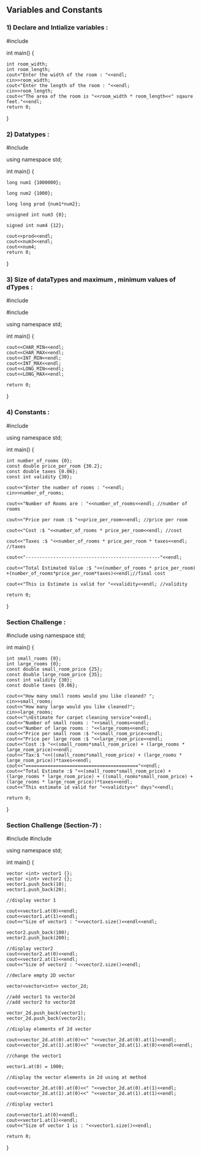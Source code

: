 ## **Variables and Constants**

### **1) Declare and Intialize variables** :

 #include <iostream>

int main() {
    
    int room_width;
    int room_length;
    cout<"Enter the width of the room : "<<endl;
    cin>>room_width;
    cout<"Enter the length of the room : "<<endl;
    cin>>room_length;
    cout<<"The area of the room is "<<room_width * room_length<<" sqaure feet."<<endl;
    return 0;

}
 
### **2) Datatypes** :
 
 #include <iostream>

using namespace std;

int main() {
 
    long num1 {1000000};
 
    long num2 {1000};

    long long prod {num1*num2};
 
    unsigned int num3 {0};
 
    signed int num4 {12};
    
    cout<<prod<<endl;
    cout<<num3<<endl;
    cout<<num4;
    return 0;
}  

### **3) Size of dataTypes and maximum , minimum values of dTypes** :
  
#include <iostream>
 
#include <climits>
 
using namespace std;

int main() {
 
    cout<<CHAR_MIN<<endl;
    cout<<CHAR_MAX<<endl;
    cout<<INT_MIN<<endl;
    cout<<INT_MAX<<endl;
    cout<<LONG_MIN<<endl;
    cout<<LONG_MAX<<endl;
 
    return 0;
}
 
### **4) Constants** :
 
#include <iostream>

using namespace std;

int main() {
    
    int number_of_rooms {0};
    const double price_per_room {30.2};
    const double taxes {0.06};
    const int validity {30};
    
    cout<<"Enter the number of rooms : "<<endl;
    cin>>number_of_rooms;
    
    cout<<"Number of Rooms are : "<<number_of_rooms<<endl; //number of rooms
    
    cout<<"Price per room :$ "<<price_per_room<<endl; //price per room
    
    cout<<"Cost :$ "<<number_of_rooms * price_per_room<<endl; //cost
    
    cout<<"Taxes :$ "<<number_of_rooms * price_per_room * taxes<<endl; //taxes
    
    cout<<"-------------------------------------------------"<<endl;
    
    cout<<"Total Estimated Value :$ "<<(number_of_rooms * price_per_room) +(number_of_rooms*price_per_room*taxes)<<endl;//final cost
    
    cout<<"This is Estimate is valid for "<<validity<<endl; //validity
    
    return 0;
}
 
### **Section Challenge** :
 
#include <iostream>
using namespace std;

int main() {
    
    int small_rooms {0};
    int large_rooms {0};
    const double small_room_price {25};
    const double large_room_price {35};
    const int validity {30};
    const double taxes {0.06};
    
    cout<<"How many small rooms would you like cleaned? ";
    cin>>small_rooms;
    cout<<"How many large would you like cleaned?";
    cin>>large_rooms;
    cout<<"\nEstimate for carpet cleaning service"<<endl;
    cout<<"Number of small rooms : "<<small_rooms<<endl;
    cout<<"Number of large rooms : "<<large_rooms<<endl;
    cout<<"Price per small room :$ "<<small_room_price<<endl;
    cout<<"Price per large room :$ "<<large_room_price<<endl;
    cout<<"Cost :$ "<<(small_rooms*small_room_price) + (large_rooms * large_room_price)<<endl;
    cout<<"Tax:$ "<<((small_rooms*small_room_price) + (large_rooms * large_room_price))*taxes<<endl;
    cout<<"========================================="<<endl;
    cout<<"Total Estimate :$ "<<(small_rooms*small_room_price) + (large_rooms * large_room_price) + ((small_rooms*small_room_price) + (large_rooms * large_room_price))*taxes<<endl;
    cout<<"This estimate id valid for "<<validity<<" days"<<endl;
    
    return 0;
    
    
}
 
### **Section Challenge (Section-7)** :

 
#include <iostream>
#include <vector>

using namespace std;

int main() {
    
    vector <int> vector1 {};
    vector <int> vector2 {};
    vector1.push_back(10);
    vector1.push_back(20);
    
    //display vector 1
    
    cout<<vector1.at(0)<<endl;
    cout<<vector1.at(1)<<endl;
    cout<<"Size of vector1 : "<<vector1.size()<<endl<<endl;
    
    vector2.push_back(100);
    vector2.push_back(200);
    
    //display vector2
    cout<<vector2.at(0)<<endl;
    cout<<vector2.at(1)<<endl;
    cout<<"Size of vector2 : "<<vector2.size()<<endl;
    
    //declare empty 2D vector
    
    vector<vector<int>> vector_2d;
    
    //add vector1 to vector2d
    //add vector2 to vector2d
    
    vector_2d.push_back(vector1);
    vector_2d.push_back(vector2);
    
    //display elements of 2d vector
    
    cout<<vector_2d.at(0).at(0)<<" "<<vector_2d.at(0).at(1)<<endl;
    cout<<vector_2d.at(1).at(0)<<" "<<vector_2d.at(1).at(0)<<endl<<endl;
    
    //change the vector1
    
    vector1.at(0) = 1000;
    
    //display the vector elements in 2d using at method
    
    cout<<vector_2d.at(0).at(0)<<" "<<vector_2d.at(0).at(1)<<endl;
    cout<<vector_2d.at(1).at(0)<<" "<<vector_2d.at(1).at(1)<<endl;
    
    //display vector1 
    
    cout<<vector1.at(0)<<endl;
    cout<<vector1.at(1)<<endl;
    cout<<"Size of vector 1 is : "<<vector1.size()<<endl;

    return 0;  
}   

